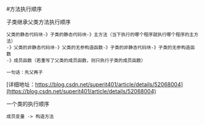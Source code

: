 #方法执行顺序

子类继承父类方法执行顺序
```
父类的静态代码块-》子类的静态代码块-》主方法（当下执行的哪个程序就执行哪个程序的主方法）
-》父类的非静态代码块-》父类的无参构造函数-》子类的非静态代码块-》子类的无参构造函数
-》成员函数（若重写了父类的成员函数，则只执行子类的成员函数）

一句话：先父再子
```
[详细地址：https://blog.csdn.net/superit401/article/details/52068004](https://blog.csdn.net/superit401/article/details/52068004)

一个类的执行顺序
```
成员变量 -> 构造方法 
```